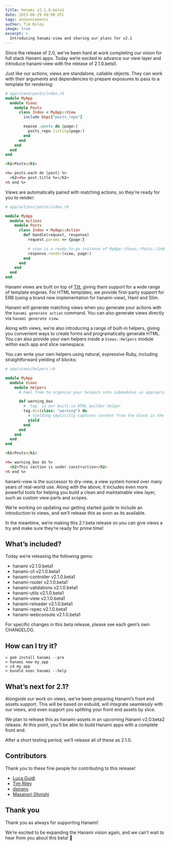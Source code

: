 ```yaml
---
title: Hanami v2.1.0.beta1
date: 2023-06-29 09:00 UTC
tags: announcements
author: Tim Riley
image: true
excerpt: >
  Introducing hanami-view and sharing our plans for v2.1
---
```


Since the release of 2.0, we’ve been hard at work completing our vision for full stack Hanami apps. Today we’re excited to advance our view layer and introduce hanami-view with the release of 2.1.0.beta1.

Just like our actions, views are standalone, callable objects. They can work with their arguments and dependencies to prepare exposures to pass to a template for rendering:

```ruby
# app/views/posts/index.rb
module MyApp
  module Views
    module Posts
      class Index < MyApp::View
        include Deps["posts_repo"]

        expose :posts do |page:|
          posts_repo.listing(page:)
        end
      end
    end
  end
end
```

```html
<h1>Posts</h1>

<%= posts.each do |post| %>
  <h2><%= post.title %></h2>
<% end %>
```

Views are automatically paired with matching actions, so they're ready for you to render:

```ruby
# app/actions/posts/index.rb

module MyApp
  module Actions
    module Posts
      class Index < MyApp::Action
        def handle(request, response)
          request.params => {page:}

          # view is a ready-to-go instance of MyApp::Views::Posts::Index
          response.render(view, page:)
        end
      end
    end
  end
end
```

Hanami views are built on top of [Tilt](https://github.com/jeremyevans/tilt), giving them support for a wide range of template engines. For HTML templates, we provide first-party support for ERB (using a brand new implementation for hanami-view), Haml and Slim.

Hanami will generate matching views when you generate your actions with the `hanami generate action` command. You can also generate views directly via `hanami generate view`.

Along with views, we’re also introducing a range of built-in helpers, giving you convenient ways to create forms and programatically generate HTML. You can also provide your own helpers inside a `Views::Helpers` module within each app and slice namespace.

You can write your own helpers using natural, expressive Ruby, including straightforward yielding of blocks:

```ruby
# app/views/helpers.rb

module MyApp
  module Views
    module Helpers
      # Feel free to organise your helpers into submodules as appropriate

      def warning_box
        # `tag` is our built-in HTML builder helper
        tag.div(class: "warning") do
          # Yielding implicitly captures content from the block in the template
          yield
        end
      end
    end
  end
end
```

```html
<h1>Posts</h1>

<%= warning_box do %>
  <h2>This section is under construction</h2>
<% end %>
```

hanami-view is the successor to dry-view, a view system honed over many years of real-world use. Along with the above, it includes even more powerful tools for helping you build a clean and maintainable view layer, such as custom view parts and scopes.

We’re working on updating our getting started guide to include an introduction to views, and we’ll release this as soon as its available.

In the meantime, we’re making this 2.1 beta release so you can give views a try and make sure they’re ready for prime time!

## What’s included?

Today we’re releasing the following gems:

- hanami v2.1.0.beta1
- hanami-cli v2.1.0.beta1
- hanami-controller v2.1.0.beta1
- hanami-router v2.1.0.beta1
- hanami-validations v2.1.0.beta1
- hanami-utils v2.1.0.beta1
- hanami-view v2.1.0.beta1
- hanami-reloader v2.1.0.beta1
- hanami-rspec v2.1.0.beta1
- hanami-webconsole v2.1.0.beta1

For specific changes in this beta release, please see each gem’s own CHANGELOG.

## How can I try it?

```shell
> gem install hanami --pre
> hanami new my_app
> cd my_app
> bundle exec hanami --help
```

## What’s next for 2.1?

Alongside our work on views, we’ve been preparing Hanami’s front end assets support. This will be based on esbuild, will integrate seamlessly with our views, and even support you splitting your front end assets by slice.

We plan to release this as hanami-assets in an upcoming Hanami v2.0.beta2 release. At this point, you’ll be able to build Hanami apps with a complete front end.

After a short testing period, we’ll release all of these as 2.1.0.

## Contributors

Thank you to these fine people for contributing to this release!


- [Luca Guidi](https://github.com/jodosha)
- [Tim Riley](https://github.com/timriley)
- [dsinero](https://github.com/dsinero)
- [Masanori Ohnishi](https://github.com/MasanoriOnishi)

## Thank you

Thank you as always for supporting Hanami!

We’re excited to be expanding the Hanami vision again, and we can’t wait to hear from you about this beta! 🌸
